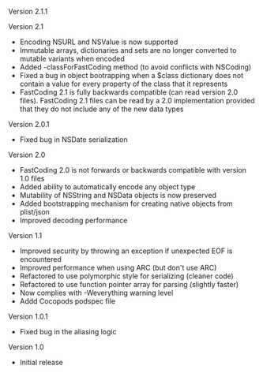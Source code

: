 Version 2.1.1

Version 2.1

- Encoding NSURL and NSValue is now supported
- Immutable arrays, dictionaries and sets are no longer converted to mutable variants when encoded
- Added -classForFastCoding method (to avoid conflicts with NSCoding)
- Fixed a bug in object bootrapping when a $class dictionary does not contain a value for every property of the class that it represents
- FastCoding 2.1 is fully backwards compatible (can read version 2.0 files). FastCoding 2.1 files can be read by a 2.0 implementation provided that they do not include any of the new data types

Version 2.0.1

- Fixed bug in NSDate serialization

Version 2.0

- FastCoding 2.0 is not forwards or backwards compatible with version 1.0 files
- Added ability to automatically encode any object type
- Mutability of NSString and NSData objects is now preserved
- Added bootstrapping mechanism for creating native objects from plist/json
- Improved decoding performance

Version 1.1

- Improved security by throwing an exception if unexpected EOF is encountered
- Improved performance when using ARC (but don't use ARC)
- Refactored to use polymorphic style for serializing (cleaner code)
- Refactored to use function pointer array for parsing (slightly faster)
- Now complies with -Weverything warning level
- Addd Cocopods podspec file

Version 1.0.1

- Fixed bug in the aliasing logic

Version 1.0

- Initial release